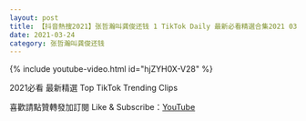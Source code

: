 ```yaml
---
layout: post
title: 【抖音熱搜2021】张哲瀚叫龚俊还钱 1 TikTok Daily 最新必看精選合集2021 03 24
date: 2021-03-24
category: 张哲瀚叫龚俊还钱
---
```


{% include youtube-video.html id="hjZYH0X-V28" %}

2021必看 最新精選 Top TikTok Trending Clips

喜歡請點贊轉發加訂閱 Like & Subscribe：[YouTube](https://www.youtube.com/channel/UCAoR7VcanIPd04uEq_GIylA/videos)

